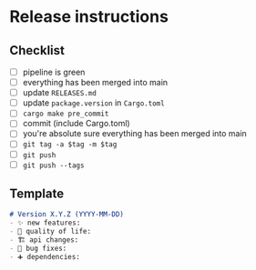 # Release instructions

## Checklist

- [ ] pipeline is green
- [ ] everything has been merged into main
- [ ] update `RELEASES.md`
- [ ] update `package.version` in `Cargo.toml`
- [ ] `cargo make pre_commit`
- [ ] commit (include Cargo.toml)
- [ ] you're absolute sure everything has been merged into main
- [ ] `git tag -a $tag -m $tag`
- [ ] `git push`
- [ ] `git push --tags`

## Template

```md
# Version X.Y.Z (YYYY-MM-DD)
- ✨ new features:
- 🙏 quality of life:
- 🏗 api changes:
- 🐛 bug fixes:
- ➕ dependencies:
```